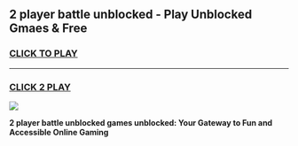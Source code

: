 
## 2 player battle unblocked - Play Unblocked Gmaes & Free
<h3>
<a href="https://news.freeplayer.one?title=2_player_battle_unblocked&ref=23F">CLICK TO PLAY</a></h3>
<hr>

<h3>
<a href="https://news.freeplayer.one?title=2_player_battle_unblocked&ref=23F">CLICK 2 PLAY</a>
  
</h3>

<a href="https://news.freeplayer.one?title=2_player_battle_unblocked&ref=23F/"><img src="https://clearcache.store/games.png"></a>


**2 player battle unblocked games unblocked: Your Gateway to Fun and Accessible Online Gaming**

